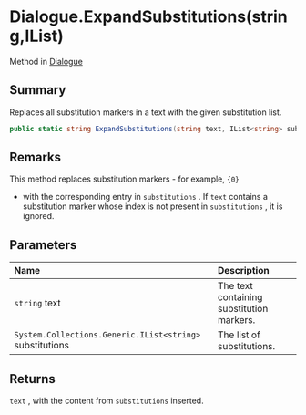 # Dialogue.ExpandSubstitutions(string,IList<string>)

Method in [Dialogue](/api/csharp/yarn.dialogue.md)

## Summary


Replaces all substitution markers in a text with the given
substitution list.


```csharp
public static string ExpandSubstitutions(string text, IList<string> substitutions)
```

## Remarks


This method replaces substitution markers - for example,  <code>{0}</code> 
- with the corresponding entry in  <code>substitutions</code> .
If  <code>text</code>  contains a substitution marker whose
index is not present in  <code>substitutions</code> , it is
ignored.


## Parameters

|Name|Description|
|:---|:---|
|`string` text|The text containing substitution markers.|
|`System.Collections.Generic.IList<string>` substitutions|The list of substitutions.|

## Returns

<code>text</code> , with the content from  <code>substitutions</code>  inserted.


